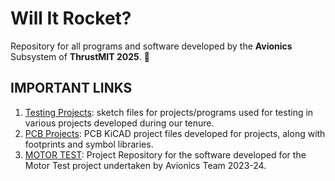 # Will It Rocket?

Repository for all programs and software developed by the **Avionics** Subsystem of **ThrustMIT 2025**. 🚀

## IMPORTANT LINKS
1. [Testing Projects](https://github.com/sav-1305/Will-It-Rocket/tree/main/Test%20Projects): sketch files for projects/programs used for testing in various projects developed during our tenure.
2. [PCB Projects](https://github.com/sav-1305/Will-It-Rocket/tree/main/PCB%20Projects): PCB KiCAD project files developed for projects, along with footprints and symbol libraries.
3. [MOTOR TEST](https://github.com/TMIT-Avionics/TMIT_MOTORTEST23): Project Repository for the software developed for the Motor Test project undertaken by Avionics Team 2023-24.
